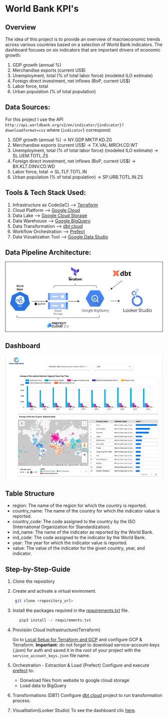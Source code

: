 # World Bank KPI's

## Overview
The idea of this project is to provide an overview of macroeconomic trends across various countries based on a selection of World Bank indicators. The dashboard focuses on six indicators that are important drivers of economic growth: 

1. GDP growth (annual %) 
2. Merchandise exports (current US$) 
3. Unemployment, total (% of total labor force) (modeled ILO estimate)
4. Foreign direct investment, net inflows (BoP, current US$)
5. Labor force, total
6. Urban population (% of total population)


## Data Sources:
For this project I use the API `http://api.worldbank.org/v2/en/indicator/{indicator}?downloadformat=csv` where {`indicator`} correspond:
1. GDP growth (annual %) -> NY.GDP.MKTP.KD.ZG
2. Merchandise exports (current US$) -> TX.VAL.MRCH.CD.WT
3. Unemployment, total (% of total labor force) (modeled ILO estimate) -> SL.UEM.TOTL.ZS
4. Foreign direct investment, net inflows (BoP, current US$) -> BX.KLT.DINV.CD.WD
5. Labor force, total -> SL.TLF.TOTL.IN
6. Urban population (% of total population) -> SP.URB.TOTL.IN.ZS


## Tools & Tech Stack Used:
1. Infrastructure as Code(IaC) --> [Terraform](https://www.terraform.io)
2. Cloud Platform --> [Google Cloud](https://cloud.google.com)
3. Data Lake --> [Google Cloud Storage](https://cloud.google.com/storage/)
4. Data Warehouse --> [Google BigQuery](https://cloud.google.com/bigquery)
5. Data Transformation --> [dbt cloud](https://www.getdbt.com)
6. Workflow Orchestration --> [Prefect](https://app.prefect.cloud/auth/login)
7. Data Vizualization Tool --> [Google Data Studio](https://datastudio.google.com/)

## Data Pipeline Architecture:
![arquitecture](images/arquitecture.png)

## Dashboard
![dashboard](images/dashboard.png)

## Table Structure
- region: The name of the region for which the country is reported.
- country_name: The name of the country for which the indicator value is reported.
- country_code: The code assigned to the country by the ISO (International Organization for Standardization).
- ind_name: The name of the indicator as reported by the World Bank.
- ind_code: The code assigned to the indicator by the World Bank.
- year: The year for which the indicator value is reported.
- value: The value of the indicator for the given country, year, and indicator.


## Step-by-Step-Guide
1. Clone the repository
   
2. Create and activate a virtual enviroment.
   ```bash
    git clone <repository_url>
   ```
3. Install the packages required in the [requirements.txt](/requirements.txt) file.
   ```bash
      pip3 install -r requirements.txt  
   ```
4. Provisión Cloud Insfrastructure(Terraform)
   
   Go to [Local Setup for Terraform and GCP](/terraform/README.md) and configure GCP & Terraform.
   **Important:** do not forget to download service-account-keys (.json) for auth and saved it in the *root* of your project with the `service_account_keys.json` file name.

5. Orchestration - Extraction & Load (Prefect)
   Configure and execute [prefect](/prefect/README.md) to:
   - Donwload files from website to google cloud storage
   - Load data to BigQuery

6. Transformations (DBT)
   Configure [dbt cloud](/dbt/README.md) project to run transformation process.

7. Visualitation(Looker Studio)
   To see the dashboard clic [here](https://lookerstudio.google.com/reporting/52708787-839a-4a76-861e-39b55b2a1f86).
   
    
   
   
   


